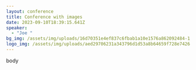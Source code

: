 ```yaml
---
layout: conference
title: Conference with images
date: 2023-09-10T18:39:15.641Z
speaker:
  - "Joe "
bg_img: /assets/img/uploads/16d70351e4ef837c6fbab1a10e1576a862092484-1.jpeg
logo_img: /assets/img/uploads/aed29706231a343796d1d53a8b64659f728e7426.png
---
```

body